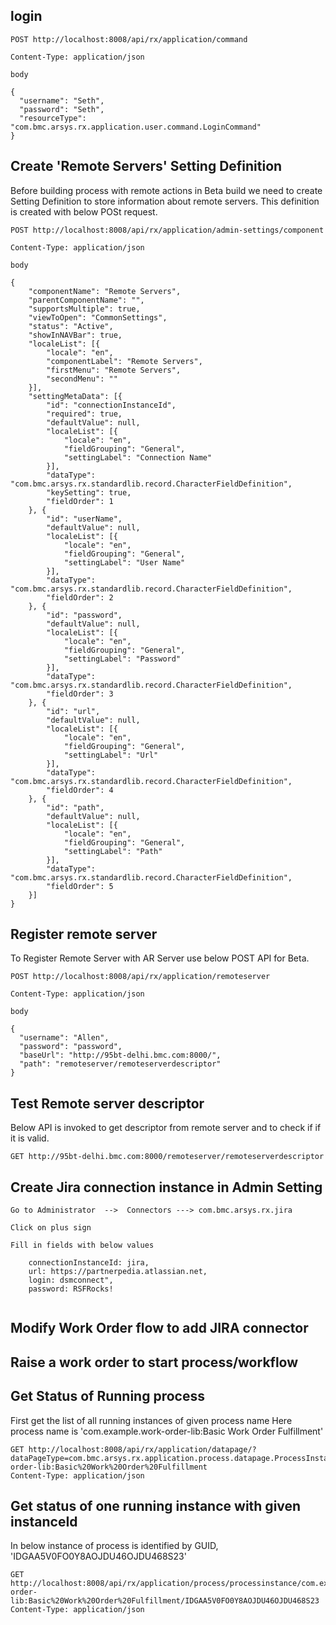 ## login 

```
POST http://localhost:8008/api/rx/application/command

Content-Type: application/json

body

{
  "username": "Seth",
  "password": "Seth",
  "resourceType": "com.bmc.arsys.rx.application.user.command.LoginCommand"
}
````

##  Create 'Remote Servers'  Setting Definition

Before building process with remote actions in Beta build we need to create Setting Definition to store information about remote servers.
This definition is created with below POSt request.


```
POST http://localhost:8008/api/rx/application/admin-settings/component

Content-Type: application/json

body

{
	"componentName": "Remote Servers",
	"parentComponentName": "",
	"supportsMultiple": true,
	"viewToOpen": "CommonSettings",
	"status": "Active",
	"showInNAVBar": true,
	"localeList": [{
		"locale": "en",
		"componentLabel": "Remote Servers",
		"firstMenu": "Remote Servers",
		"secondMenu": ""
	}],
	"settingMetaData": [{
		"id": "connectionInstanceId",
		"required": true,
		"defaultValue": null,
		"localeList": [{
			"locale": "en",
			"fieldGrouping": "General",
			"settingLabel": "Connection Name"
		}],
		"dataType": "com.bmc.arsys.rx.standardlib.record.CharacterFieldDefinition",
		"keySetting": true,
		"fieldOrder": 1
	}, {
		"id": "userName",
		"defaultValue": null,
		"localeList": [{
			"locale": "en",
			"fieldGrouping": "General",
			"settingLabel": "User Name"
		}],
		"dataType": "com.bmc.arsys.rx.standardlib.record.CharacterFieldDefinition",
		"fieldOrder": 2
	}, {
		"id": "password",
		"defaultValue": null,
		"localeList": [{
			"locale": "en",
			"fieldGrouping": "General",
			"settingLabel": "Password"
		}],
		"dataType": "com.bmc.arsys.rx.standardlib.record.CharacterFieldDefinition",
		"fieldOrder": 3
	}, {
		"id": "url",
		"defaultValue": null,
		"localeList": [{
			"locale": "en",
			"fieldGrouping": "General",
			"settingLabel": "Url"
		}],
		"dataType": "com.bmc.arsys.rx.standardlib.record.CharacterFieldDefinition",
		"fieldOrder": 4
	}, {
		"id": "path",
		"defaultValue": null,
		"localeList": [{
			"locale": "en",
			"fieldGrouping": "General",
			"settingLabel": "Path"
		}],
		"dataType": "com.bmc.arsys.rx.standardlib.record.CharacterFieldDefinition",
		"fieldOrder": 5
	}]
}
```

##  Register remote server
To Register Remote Server with AR Server use below POST API for Beta.

```
POST http://localhost:8008/api/rx/application/remoteserver

Content-Type: application/json

body

{
  "username": "Allen",
  "password": "password",
  "baseUrl": "http://95bt-delhi.bmc.com:8000/",
  "path": "remoteserver/remoteserverdescriptor"
}
```

##  Test Remote server descriptor
Below API is invoked to get descriptor from remote server and to check if if it is valid.

```
GET http://95bt-delhi.bmc.com:8000/remoteserver/remoteserverdescriptor

```

## Create Jira connection instance in Admin Setting 

```
Go to Administrator  -->  Connectors ---> com.bmc.arsys.rx.jira

Click on plus sign

Fill in fields with below values 

	connectionInstanceId: jira,
	url: https://partnerpedia.atlassian.net,
	login: dsmconnect",
	password: RSFRocks!
	
```

## Modify Work Order flow to add JIRA connector

## Raise a work order to start process/workflow

## Get Status of Running process 

First get the list of all running instances of given process name 
Here process name is 'com.example.work-order-lib:Basic Work Order Fulfillment'

```
GET http://localhost:8008/api/rx/application/datapage/?dataPageType=com.bmc.arsys.rx.application.process.datapage.ProcessInstanceDataPageQuery&pageSize=-1&startIndex=0&processDefinitionName=com.example.work-order-lib:Basic%20Work%20Order%20Fulfillment
Content-Type: application/json

``` 

## Get status of one running instance with given instanceId

In below instance of process is identified by GUID, 'IDGAA5V0FO0Y8AOJDU46OJDU468S23'

```
GET http://localhost:8008/api/rx/application/process/processinstance/com.example.work-order-lib:Basic%20Work%20Order%20Fulfillment/IDGAA5V0FO0Y8AOJDU46OJDU468S23
Content-Type: application/json

```

